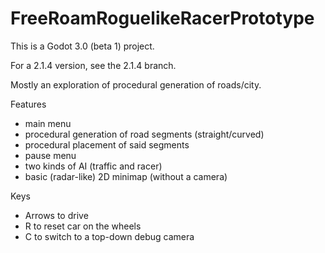# FreeRoamRoguelikeRacerPrototype

This is a Godot 3.0 (beta 1) project.

For a 2.1.4 version, see the 2.1.4 branch.

Mostly an exploration of procedural generation of roads/city.

Features

* main menu
* procedural generation of road segments (straight/curved)
* procedural placement of said segments
* pause menu
* two kinds of AI (traffic and racer)
* basic (radar-like) 2D minimap (without a camera)

Keys

* Arrows to drive
* R to reset car on the wheels
* C to switch to a top-down debug camera